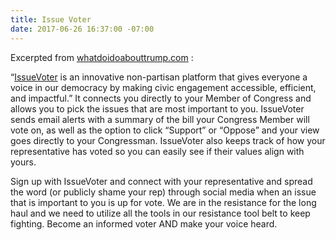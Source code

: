 ```yaml
---
title: Issue Voter
date: 2017-06-26 16:37:00 -07:00
---
```


Excerpted from [whatdoidoabouttrump.com](http://whatdoidoabouttrump.com/) :

“[IssueVoter](https://issuevoter.org/) is an innovative non-partisan platform that gives everyone a voice in our democracy by making civic engagement accessible, efficient, and impactful.” It connects you directly to your Member of Congress and allows you to pick the issues that are most important to you. IssueVoter sends email alerts with a summary of the bill your Congress Member will vote on, as well as the option to click “Support” or “Oppose” and your view goes directly to your Congressman. IssueVoter also keeps track of how your representative has voted so you can easily see if their values align with yours.

Sign up with IssueVoter and connect with your representative and spread the word (or publicly shame your rep) through social media when an issue that is important to you is up for vote. We are in the resistance for the long haul and we need to utilize all the tools in our resistance tool belt to keep fighting. Become an informed voter AND make your voice heard.